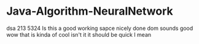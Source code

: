 # Java-Algorithm-NeuralNetwork
dsa
213
5324
Is this a good working sapce
nicely done dom
sounds good
wow that is kinda of cool isn't it
it should be quick I mean
